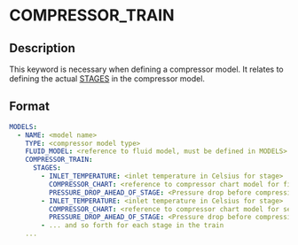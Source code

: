 # COMPRESSOR_TRAIN

## Description

This keyword is necessary when defining a compressor model. It relates to defining the actual
[STAGES](/about/references/keywords/STAGES.md) in the compressor model.

## Format

~~~~yaml
MODELS:
  - NAME: <model name>
    TYPE: <compressor model type>
    FLUID_MODEL: <reference to fluid model, must be defined in MODELS>
    COMPRESSOR_TRAIN: 
      STAGES:
        - INLET_TEMPERATURE: <inlet temperature in Celsius for stage>
          COMPRESSOR_CHART: <reference to compressor chart model for first stage, must be defined in MODELS or FACILITY_INPUTS>
          PRESSURE_DROP_AHEAD_OF_STAGE: <Pressure drop before compression stage [in bar]>
        - INLET_TEMPERATURE: <inlet temperature in Celsius for stage>
          COMPRESSOR_CHART: <reference to compressor chart model for second stage, must be defined in MODELS or FACILITY_INPUTS>
          PRESSURE_DROP_AHEAD_OF_STAGE: <Pressure drop before compression stage [in bar]>
        - ... and so forth for each stage in the train        
    ...
~~~~
